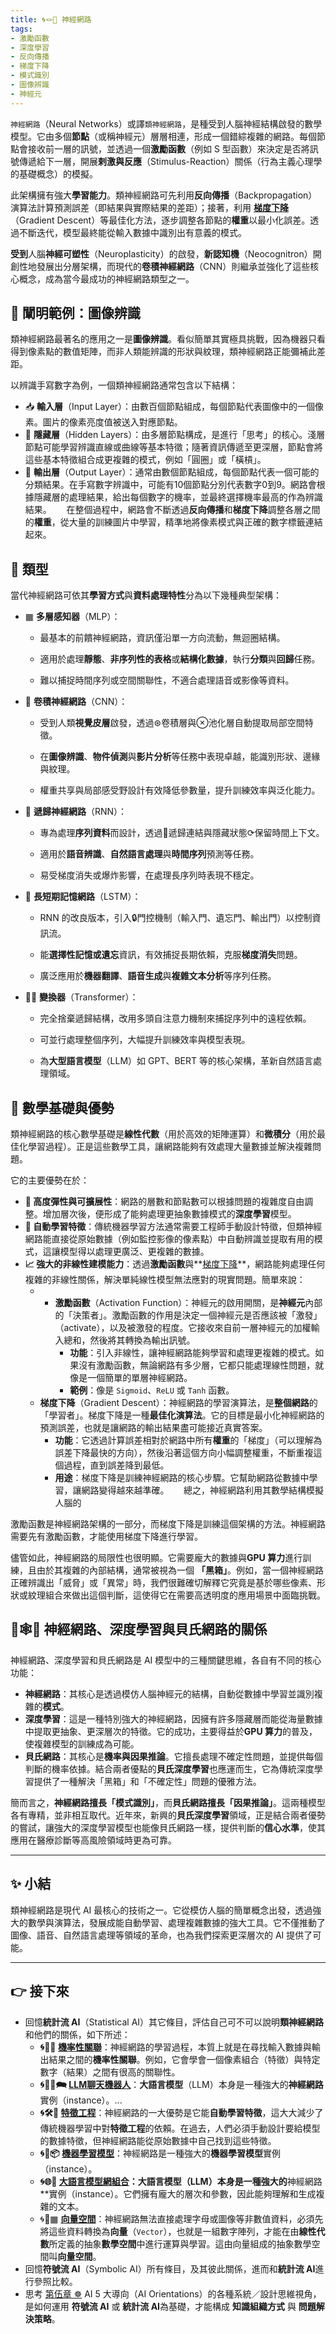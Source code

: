 ```yaml
---
title: 🌀🪢🧠 神經網路
tags:
- 激勵函數
- 深度學習
- 反向傳播
- 梯度下降
- 模式識別
- 圖像辨識
- 神經元
---
```

`神經網路`（Neural Networks）或譯`類神經網路`，是種受到人腦神經結構啟發的數學模型。它由多個**節點**（或稱神經元）層層相連，形成一個錯綜複雜的網路。每個節點會接收前一層的訊號，並透過一個**激勵函數**（例如 S 型函數）來決定是否將訊號傳遞給下一層，開展**剌激與反應**（Stimulus-Reaction）關係（行為主義心理學的基礎概念）的模擬。

此架構擁有強大**學習能力**。類神經網路可先利用**反向傳播**（Backpropagation）演算法計算預測誤差（即結果與實際結果的差距）；接著，利用 **[梯度下降](09-02-steepest_descent_method.zh-hant)**（Gradient Descent）等最佳化方法，逐步調整各節點的**權重**以最小化誤差。透過不斷迭代，模型最終能從輸入數據中識別出有意義的模式。

**受到**人腦**神經可塑性**（Neuroplasticity）的啟發，**新認知機**（Neocognitron）開創性地發展出分層架構，而現代的**卷積神經網路**（CNN）則繼承並強化了這些核心概念，成為當今最成功的神經網路類型之一。

## 🛅 闡明範例：圖像辨識

類神經網路最著名的應用之一是**圖像辨識**。看似簡單其實極具挑戰，因為機器只看得到像素點的數值矩陣，而非人類能辨識的形狀與紋理，類神經網路正能彌補此差距。

以辨識手寫數字為例，一個類神經網路通常包含以下結構：

- 📥 **輸入層**（Input Layer）：由數百個節點組成，每個節點代表圖像中的一個像素。圖片的像素亮度值被送入對應節點。
    
- 🧠 **隱藏層**（Hidden Layers）：由多層節點構成，是進行「思考」的核心。淺層節點可能學習辨識直線或曲線等基本特徵；隨著資訊傳遞至更深層，節點會將這些基本特徵組合成更複雜的模式，例如「圓圈」或「橫槓」。
    
- 🔢 **輸出層**（Output Layer）：通常由數個節點組成，每個節點代表一個可能的分類結果。在手寫數字辨識中，可能有10個節點分別代表數字0到9。網路會根據隱藏層的處理結果，給出每個數字的機率，並最終選擇機率最高的作為辨識結果。
    
在整個過程中，網路會不斷透過**反向傳播**和**梯度下降**調整各層之間的**權重**，從大量的訓練圖片中學習，精準地將像素模式與正確的數字標籤連結起來。

## 🎋 類型

當代神經網路可依其**學習方式**與**資料處理特性**分為以下幾種典型架構：

- ▦ **多層感知器**（MLP）：
    
    - 最基本的前饋神經網路，資訊僅沿單一方向流動，無迴圈結構。
        
    - 適用於處理**靜態**、**非序列性的表格**或**結構化數據**，執行**分類**與**回歸**任務。
        
    - 難以捕捉時間序列或空間關聯性，不適合處理語音或影像等資料。
        
- 🧠 **卷積神經網路**（CNN）：
    
    - 受到人類**視覺皮層**啟發，透過⊛卷積層與⊗池化層自動提取局部空間特徵。
        
    - 在**圖像辨識**、**物件偵測**與**影片分析**等任務中表現卓越，能識別形狀、邊緣與紋理。
        
    - 權重共享與局部感受野設計有效降低參數量，提升訓練效率與泛化能力。
        
- 🔄 **遞歸神經網路**（RNN）：
    
    - 專為處理**序列資料**而設計，透過🔄遞歸連結與隱藏狀態⟳保留時間上下文。
        
    - 適用於**語音辨識**、**自然語言處理**與**時間序列**預測等任務。
        
    - 易受梯度消失或爆炸影響，在處理長序列時表現不穩定。
        
- 🧬 **長短期記憶網路**（LSTM）：
    
    - RNN 的改良版本，引入🔒門控機制（輸入門、遺忘門、輸出門）以控制資訊流。
        
    - 能**選擇性記憶或遺忘**資訊，有效捕捉長期依賴，克服**梯度消失**問題。
        
    - 廣泛應用於**機器翻譯**、**語音生成**與**複雜文本分析**等序列任務。
        
- 🧞‍♂️ **變換器**（Transformer）：
    
    - 完全捨棄遞歸結構，改用多頭自注意力機制來捕捉序列中的遠程依賴。
        
    - 可並行處理整個序列，大幅提升訓練效率與模型表現。
        
    - 為**大型語言模型**（LLM）如 GPT、BERT 等的核心架構，革新自然語言處理領域。


## 🌟 數學基礎與優勢

類神經網路的核心數學基礎是**線性代數**（用於高效的矩陣運算）和**微積分**（用於最佳化學習過程）。正是這些數學工具，讓網路能夠有效處理大量數據並解決複雜問題。

它的主要優勢在於：

- **🔀 高度彈性與可擴展性**：網路的層數和節點數可以根據問題的複雜度自由調整。增加層次後，便形成了能夠處理更抽象數據模式的**深度學習**模型。
    
- **🧠 自動學習特徵**：傳統機器學習方法通常需要工程師手動設計特徵，但類神經網路能直接從原始數據（例如監控影像的像素點）中自動辨識並提取有用的模式，這讓模型得以處理更廣泛、更複雜的數據。
    
- **📈 強大的非線性建模能力**：透過**激勵函數**與**[梯度下降](09-02-steepest_descent_method.zh-hant)**，網路能夠處理任何複雜的非線性關係，解決單純線性模型無法應對的現實問題。簡單來說：
	- - **激勵函數**（Activation Function）：神經元的啟用開關，是**神經元**內部的「決策者」。激勵函數的作用是決定一個神經元是否應該被「激發」（activate），以及被激發的程度。它接收來自前一層神經元的加權輸入總和，然後將其轉換為輸出訊號。
		- **功能**：引入非線性，讓神經網路能夠學習和處理更複雜的模式。如果沒有激勵函數，無論網路有多少層，它都只能處理線性問題，就像是一個簡單的單層神經網路。
		- **範例**：像是 `Sigmoid`、`ReLU` 或 `Tanh` 函數。
	- **梯度下降**（Gradient Descent）：神經網路的學習演算法，是**整個網路**的「學習者」。梯度下降是一種**最佳化演算法**。它的目標是最小化神經網路的預測誤差，也就是讓網路的輸出結果盡可能接近真實答案。
		- **功能**：它透過計算誤差相對於網路中所有**權重**的「梯度」（可以理解為誤差下降最快的方向），然後沿著這個方向小幅調整權重，不斷重複這個過程，直到誤差降到最低。
		- **用途**：梯度下降是訓練神經網路的核心步驟。它幫助網路從數據中學習，讓網路變得越來越準確。
    
總之，神經網路利用其數學結構模擬人腦的

激勵函數是神經網路架構的一部分，而梯度下降是訓練這個架構的方法。神經網路需要先有激勵函數，才能使用梯度下降進行學習。

儘管如此，神經網路的局限性也很明顯。它需要龐大的數據與**GPU 算力**進行訓練，且由於其複雜的內部結構，通常被視為一個 **「黑箱」**。例如，當一個神經網路正確辨識出「威脅」或「異常」時，我們很難確切解釋它究竟是基於哪些像素、形狀或紋理組合來做出這個判斷，這使得它在需要高透明度的應用場景中面臨挑戰。

## 🧠🕸️🔮 神經網路、深度學習與貝氏網路的關係

神經網路、深度學習和貝氏網路是 AI 模型中的三種關鍵思維，各自有不同的核心功能：

- **神經網路**：其核心是透過模仿人腦神經元的結構，自動從數據中學習並識別複雜的**模式**。
    
- **深度學習**：這是一種特別強大的神經網路，因擁有許多隱藏層而能從海量數據中提取更抽象、更深層次的特徵。它的成功，主要得益於**GPU 算力**的普及，使複雜模型的訓練成為可能。
    
- **貝氏網路**：其核心是**機率與因果推論**。它擅長處理不確定性問題，並提供每個判斷的機率依據。結合兩者優點的**貝氏深度學習**也應運而生，它為傳統深度學習提供了一種解決「黑箱」和「不確定性」問題的優雅方法。
    

簡而言之，**神經網路擅長「模式識別」**，而**貝氏網路擅長「因果推論」**。這兩種模型各有專精，並非相互取代。近年來，新興的**貝氏深度學習**領域，正是結合兩者優勢的嘗試，讓強大的深度學習模型也能像貝氏網路一樣，提供判斷的**信心水準**，使其應用在醫療診斷等高風險領域時更為可靠。

***

## ✨ 小結

類神經網路是現代 AI 最核心的技術之一。它從模仿人腦的簡單概念出發，透過強大的數學與演算法，發展成能自動學習、處理複雜數據的強大工具。它不僅推動了圖像、語音、自然語言處理等領域的革命，也為我們探索更深層次的 AI 提供了可能。


***

## 👉 接下來

- 回憶**統計流 AI**（Statistical AI）其它條目，評估自己可不可以說明**類神經網路**和他們的關係，如下所述：
	- **🌀🎲🌿 [機率性關聯](04-01-probabilistic_association.zh-hant)**：神經網路的學習過程，本質上就是在尋找輸入數據與輸出結果之間的**機率性關聯**。例如，它會學會一個像素組合（特徵）與特定數字（結果）之間有很高的關聯性。
	- **🌀🧞‍♀️🗪 [LLM聊天機器人](04-02-llm_chatbots.zh-hant)**：**大語言模型**（LLM）本身是一種強大的**神經網路**實例（instance）。...
	- **🌀🛠️🤏 [特徵工程](04-04-feature_engineering.zh-hant)**：神經網路的一大優勢是它能**自動學習特徵**，這大大減少了傳統機器學習中對**特徵工程**的依賴。在過去，人們必須手動設計要給模型的數據特徵，但神經網路能從原始數據中自己找到這些特徵。
	- **🌀🤖📦 [機器學習模型](04-05-machine_learning_models.zh-hant)**：神經網路是一種強大的**機器學習模型**實例（instance）。
	- **🌀🌐🔗 [大語言模型網組合](04-06-llm_webassembly.zh-hant.md)：**大語言模型**（LLM）本身是一種強大的**神經網路**實例（instance）。它們擁有龐大的層次和參數，因此能夠理解和生成複雜的文本。
	- 🌀🌌▦ **[向量空間](04-07-vector_space.zh-hant)**：神經網路無法直接處理字母或圖像等非數值資料，必須先將這些資料轉換為**向量**（`Vector`），也就是一組數字陣列，才能在由**線性代數**所定義的抽象**數學空間**中進行運算與學習。這由向量組成的抽象數學空間叫**向量空間**。
	    
- 回憶**符號流 AI**（Symbolic AI）所有條目，及其彼此關係，進而和**統計流 AI**進行參照比較。
- 思考 [第伍章 ☸](05----ai_orientations.zh-hant) AI 5 大導向（AI Orientations）的各種系統／設計思維視角，是如何運用 **符號流 AI** 或 **統計流 AI**為基礎，才能構成 **知識組織方式** 與 **問題解決策略**。